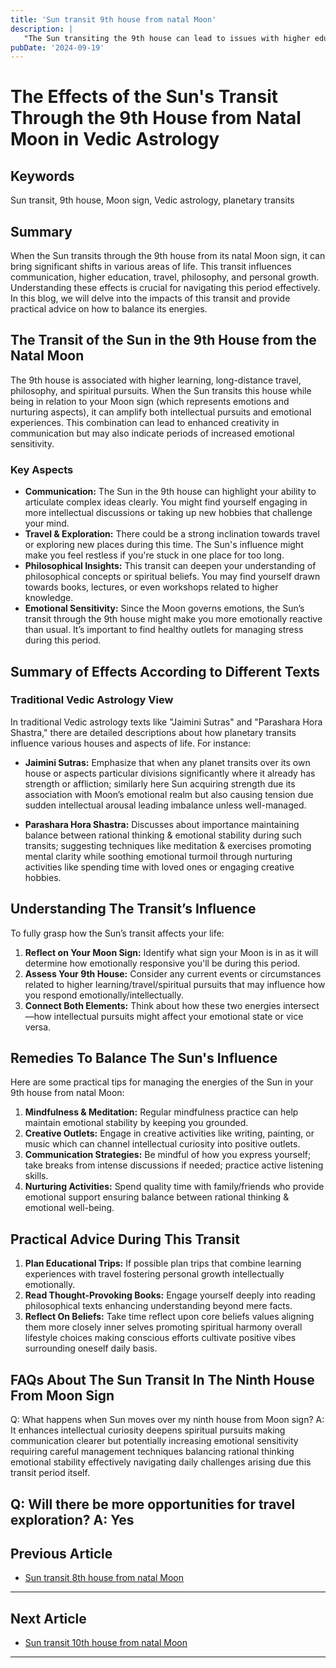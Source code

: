 ```yaml
---
title: 'Sun transit 9th house from natal Moon'
description: |
   "The Sun transiting the 9th house can lead to issues with higher education
pubDate: '2024-09-19'
---
```


# The Effects of the Sun's Transit Through the 9th House from Natal Moon in Vedic Astrology

## Keywords
Sun transit, 9th house, Moon sign, Vedic astrology, planetary transits

## Summary
When the Sun transits through the 9th house from its natal Moon sign, it can bring significant shifts in various areas of life. This transit influences communication, higher education, travel, philosophy, and personal growth. Understanding these effects is crucial for navigating this period effectively. In this blog, we will delve into the impacts of this transit and provide practical advice on how to balance its energies.

## The Transit of the Sun in the 9th House from the Natal Moon

The 9th house is associated with higher learning, long-distance travel, philosophy, and spiritual pursuits. When the Sun transits this house while being in relation to your Moon sign (which represents emotions and nurturing aspects), it can amplify both intellectual pursuits and emotional experiences. This combination can lead to enhanced creativity in communication but may also indicate periods of increased emotional sensitivity.

### Key Aspects

- **Communication:** The Sun in the 9th house can highlight your ability to articulate complex ideas clearly. You might find yourself engaging in more intellectual discussions or taking up new hobbies that challenge your mind.
- **Travel & Exploration:** There could be a strong inclination towards travel or exploring new places during this time. The Sun's influence might make you feel restless if you're stuck in one place for too long.
- **Philosophical Insights:** This transit can deepen your understanding of philosophical concepts or spiritual beliefs. You may find yourself drawn towards books, lectures, or even workshops related to higher knowledge.
- **Emotional Sensitivity:** Since the Moon governs emotions, the Sun’s transit through the 9th house might make you more emotionally reactive than usual. It’s important to find healthy outlets for managing stress during this period.

## Summary of Effects According to Different Texts

### Traditional Vedic Astrology View

In traditional Vedic astrology texts like "Jaimini Sutras" and "Parashara Hora Shastra," there are detailed descriptions about how planetary transits influence various houses and aspects of life. For instance:

- **Jaimini Sutras:** Emphasize that when any planet transits over its own house or aspects particular divisions significantly where it already has strength or affliction; similarly here Sun acquiring strength due its association with Moon’s emotional realm but also causing tension due sudden intellectual arousal leading imbalance unless well-managed.

- **Parashara Hora Shastra:** Discusses about importance maintaining balance between rational thinking & emotional stability during such transits; suggesting techniques like meditation & exercises promoting mental clarity while soothing emotional turmoil through nurturing activities like spending time with loved ones or engaging creative hobbies.


## Understanding The Transit’s Influence

To fully grasp how the Sun’s transit affects your life:

1. **Reflect on Your Moon Sign:** Identify what sign your Moon is in as it will determine how emotionally responsive you'll be during this period.
2. **Assess Your 9th House:** Consider any current events or circumstances related to higher learning/travel/spiritual pursuits that may influence how you respond emotionally/intellectually.
3. **Connect Both Elements:** Think about how these two energies intersect—how intellectual pursuits might affect your emotional state or vice versa.


## Remedies To Balance The Sun's Influence

Here are some practical tips for managing the energies of the Sun in your 9th house from natal Moon:

1. **Mindfulness & Meditation:** Regular mindfulness practice can help maintain emotional stability by keeping you grounded.
2. **Creative Outlets:** Engage in creative activities like writing, painting, or music which can channel intellectual curiosity into positive outlets.
3. **Communication Strategies:** Be mindful of how you express yourself; take breaks from intense discussions if needed; practice active listening skills.
4. **Nurturing Activities:** Spend quality time with family/friends who provide emotional support ensuring balance between rational thinking & emotional well-being.


## Practical Advice During This Transit

1. **Plan Educational Trips:** If possible plan trips that combine learning experiences with travel fostering personal growth intellectually emotionally.
2. **Read Thought-Provoking Books:** Engage yourself deeply into reading philosophical texts enhancing understanding beyond mere facts.
3. **Reflect On Beliefs:** Take time reflect upon core beliefs values aligning them more closely inner selves promoting spiritual harmony overall lifestyle choices making conscious efforts cultivate positive vibes surrounding oneself daily basis.


## FAQs About The Sun Transit In The Ninth House From Moon Sign

Q: What happens when Sun moves over my ninth house from Moon sign?
A: It enhances intellectual curiosity deepens spiritual pursuits making communication clearer but potentially increasing emotional sensitivity requiring careful management techniques balancing rational thinking emotional stability effectively navigating daily challenges arising due this transit period itself.


Q: Will there be more opportunities for travel exploration?
A: Yes
---

## Previous Article
- [Sun transit 8th house from natal Moon](200108_Sun_transit_8th_house_from_natal_Moon.md)

---

## Next Article
- [Sun transit 10th house from natal Moon](200110_Sun_transit_10th_house_from_natal_Moon.md)

---
